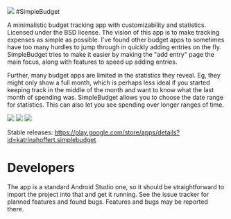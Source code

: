 ![](https://lh3.googleusercontent.com/DMt-6EKNDGa7rx1W_udbxlTsUcJ2dzwALSRiI6GXrI2w0FarGgLyNzsD9R5ebYrDlz4=w150)
#SimpleBudget

A minimalistic budget tracking app with customizability and statistics. Licensed under the BSD license.
The vision of this app is to make tracking expenses as simple as possible. I've found other budget apps
to sometimes have too many hurdles to jump through in quickly adding entries on the fly. SimpleBudget tries
to make it easier by making the "add entry" page the main focus, along with features to speed up adding
entries.

Further, many budget apps are limited in the statistics they reveal. Eg, they might only show a full month,
which is perhaps less ideal if you started keeping track in the middle of the month and want to know what the
last month of spending was. SimpleBudget allows you to choose the date range for statistics. This can also let
you see spending over longer ranges of time.

![](https://lh3.googleusercontent.com/nuRX4YUEKYTzxXAjinWenUt-pVnbG8EZ9Z1F9DDRHWlL-KANE4UxcYY7JJ4KGDAaschj=h400)
![](https://lh3.googleusercontent.com/UP31eT48YZpLwjT0qVFfbNyRgY6kab2HXoeZ4-E27hFYnwOYFvrH-YS7agXsAPrxnUs=h400)
![](https://lh3.googleusercontent.com/8L6q7O4UREzSv4SY1_0uQGeTwZO7lcARJ8cqMYbMfdGiZE7OMk9lv8dqizfO7ZGnGTo=h400)

Stable releases: https://play.google.com/store/apps/details?id=katrinahoffert.simplebudget

# Developers
The app is a standard Android Studio one, so it should be straightforward to import the project into that and get
it running. See the issue tracker for planned features and found bugs. Features and bugs may be reported there.

